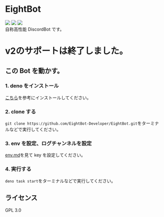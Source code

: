 # EightBot

<img src="https://discord.com/api/guilds/980051727820664832/embed.png"/> <img src="https://img.shields.io/badge/Deno- 1.x -black"/> <img src="https://img.shields.io/badge/EightBot-v2.3.0%20beta-blue"/><br>
自称高性能 DiscordBot です。<br>
# v2のサポートは終了しました。

## この Bot を動かす。

### 1. deno をインストール

[こちら](https://deno.land/manual/getting_started/installation)を参考にインストールしてください。

### 2. clone する

`git clone https://github.com/EightBot-Developer/EightBot.git`をターミナルなどで実行してください。

### 3. env を設定、ログチャンネルを設定

[env.md](https://github.com/EightBot-Developer/EightBot/blob/main/src/env/env.md)を見て key を設定してください。

### 4. 実行する

`deno task start`をターミナルなどで実行してください。

## ライセンス

GPL 3.0
